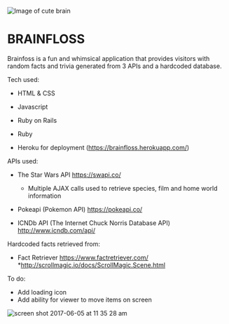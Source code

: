 ![Image of cute brain](https://parade.com/wp-content/uploads/2015/09/Brain-Booster.jpg)
# BRAINFLOSS
Brainfoss is a fun and whimsical application that provides visitors with random facts and trivia generated from 3 APIs and a hardcoded database.

Tech used:

* HTML & CSS

* Javascript

* Ruby on Rails

* Ruby

* Heroku for deployment (https://brainfloss.herokuapp.com/)


APIs used:

* The Star Wars API https://swapi.co/

    * Multiple AJAX calls used to retrieve species, film and home world information


* Pokeapi (Pokemon API) https://pokeapi.co/

* ICNDb API (The Internet Chuck Norris Database API) http://www.icndb.com/api/

Hardcoded facts retrieved from:

* Fact Retriever https://www.factretriever.com/
*http://scrollmagic.io/docs/ScrollMagic.Scene.html

To do:

* Add loading icon
* Add ability for viewer to move items on screen


![screen shot 2017-06-05 at 11 35 28 am](https://user-images.githubusercontent.com/26287155/26840619-b4154752-4ab4-11e7-99da-525ceb7aa7b1.png)
